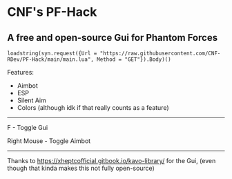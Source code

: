 # CNF's PF-Hack
A free and open-source Gui for Phantom Forces
------------------
`loadstring(syn.request({Url = "https://raw.githubusercontent.com/CNF-RDev/PF-Hack/main/main.lua", Method = "GET"}).Body)()`

Features:
  * Aimbot
  * ESP
  * Silent Aim
  * Colors (although idk if that really counts as a feature)

-----

F - Toggle Gui

Right Mouse - Toggle Aimbot

-----

Thanks to https://xheptcofficial.gitbook.io/kavo-library/ for the Gui, (even though that kinda makes this not fully open-source)
